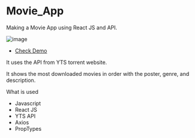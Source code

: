 # Movie_App

Making a Movie App using React JS and API.

![image](https://user-images.githubusercontent.com/77949696/128375184-fa2768cb-b913-4b63-854e-b14ea09dbd3d.png)
 - [Check Demo](https://jameshan2002.github.io/movie_app/)

It uses the API from YTS torrent website.

It shows the most downloaded movies in order with the poster, genre, and description.

What is used
- Javascript
- React JS
- YTS API
- Axios
- PropTypes
